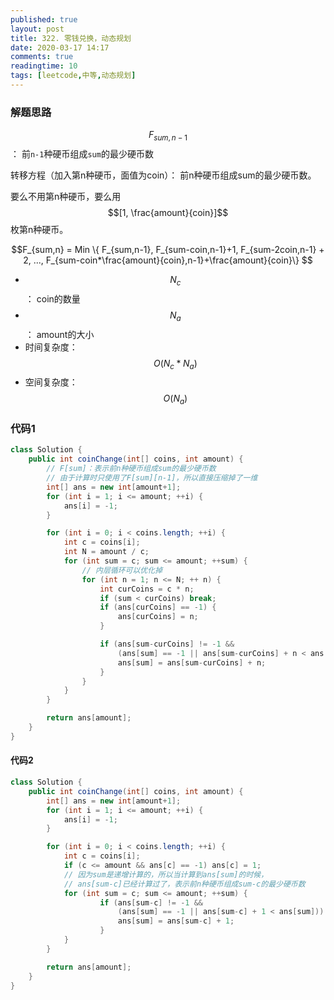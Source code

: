 ```yaml
---
published: true
layout: post
title: 322. 零钱兑换，动态规划
date: 2020-03-17 14:17
comments: true
readingtime: 10
tags: [leetcode,中等,动态规划]
---
```

### 解题思路
$$F_{sum,n-1}$$： 前`n-1`种硬币组成`sum`的最少硬币数

转移方程（加入第n种硬币，面值为coin）： 前n种硬币组成sum的最少硬币数。

要么不用第n种硬币，要么用$$[1, \frac{amount}{coin}]$$枚第n种硬币。

  $$F_{sum,n} = Min \{ F_{sum,n-1}, F_{sum-coin,n-1}+1, F_{sum-2coin,n-1} + 2, ..., F_{sum-coin*\frac{amount}{coin},n-1}+\frac{amount}{coin}\} $$

* $$N_{c}$$： coin的数量
* $$N_{a}$$： amount的大小
* 时间复杂度： $$O(N_{c}*N_{a})$$
* 空间复杂度： $$O(N_{a})$$

### 代码1

```java
class Solution {
    public int coinChange(int[] coins, int amount) {
        // F[sum]：表示前n种硬币组成sum的最少硬币数
        // 由于计算时只使用了F[sum][n-1]，所以直接压缩掉了一维
        int[] ans = new int[amount+1];
        for (int i = 1; i <= amount; ++i) {
            ans[i] = -1;
        }

        for (int i = 0; i < coins.length; ++i) {
            int c = coins[i];
            int N = amount / c;
            for (int sum = c; sum <= amount; ++sum) {
                // 内层循环可以优化掉
                for (int n = 1; n <= N; ++ n) {
                    int curCoins = c * n;
                    if (sum < curCoins) break;
                    if (ans[curCoins] == -1) {
                        ans[curCoins] = n;
                    }

                    if (ans[sum-curCoins] != -1 &&
                        (ans[sum] == -1 || ans[sum-curCoins] + n < ans[sum])) {
                        ans[sum] = ans[sum-curCoins] + n;
                    }
                }
            }
        }

        return ans[amount];
    }
}
```

#### 代码2
```java
class Solution {
    public int coinChange(int[] coins, int amount) {
        int[] ans = new int[amount+1];
        for (int i = 1; i <= amount; ++i) {
            ans[i] = -1;
        }

        for (int i = 0; i < coins.length; ++i) {
            int c = coins[i];
            if (c <= amount && ans[c] == -1) ans[c] = 1;
            // 因为sum是递增计算的，所以当计算到ans[sum]的时候，
            // ans[sum-c]已经计算过了，表示前n种硬币组成sum-c的最少硬币数
            for (int sum = c; sum <= amount; ++sum) {
                    if (ans[sum-c] != -1 &&
                        (ans[sum] == -1 || ans[sum-c] + 1 < ans[sum])) {
                        ans[sum] = ans[sum-c] + 1;
                    }
            }
        }

        return ans[amount];
    }
}
```
